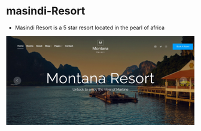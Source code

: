 # masindi-Resort

- Masindi Resort is a 5 star resort located in the pearl of africa

![resort preview](/docs/resort.jpg)
